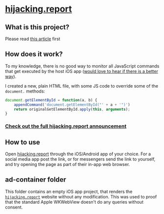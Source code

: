 # [hijacking.report](https://hijacking.report)

## What is this project?

Please read [this article](https://krausefx.com/blog/hijacking-report) first

## How does it work?

To my knowledge, there is no good way to monitor all JavaScript commands that get executed by the host iOS app ([would love to hear if there is a better way](https://twitter.com/KrauseFx)).

I created a new, plain HTML file, with some JS code to override some of the `document.` methods:

```javascript
document.getElementById = function(a, b) {
    appendCommand('document.getElementById("' + a + '")')
    return originalGetElementById.apply(this, arguments);
}
```

<h3><a href="https://krausefx.com/blog/hijacking-report">Check out the full hijacking.report announcement</a></h3>

## How to use

Open [hijacking.report](https://hijacking.report) through the iOS/Android app of your choice. For a social media app post the link, or for messengers send the link to yourself, and try opening the page as part of their in-app web browser.

## ad-container folder

This folder contains an empty iOS app project, that renders the [`hijacking.report`](hijacking.report) website without any modification. This was used to proof that the standard Apple WKWebView doesn't do any queries without consent.

